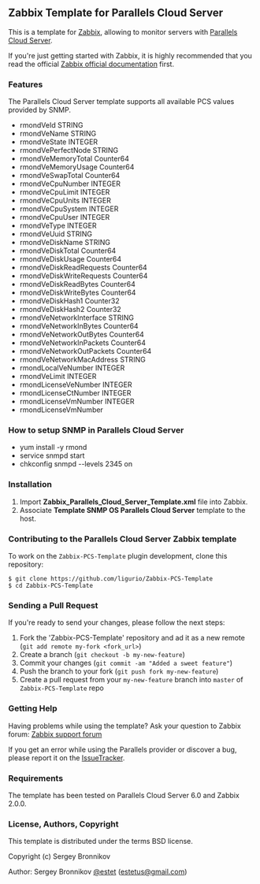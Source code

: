 ## Zabbix Template for Parallels Cloud Server

This is a template for [Zabbix](http://www.zabbix.com/),
allowing to monitor servers with [Parallels Cloud Server](http://www.parallels.com/products/pcs/).

If you're just getting started with Zabbix, it is highly recommended that you
read the official [Zabbix official documentation](https://www.zabbix.com/documentation/2.2/manual) first.

### Features
The Parallels Cloud Server template supports all available PCS values provided by SNMP.

* rmondVeId STRING
* rmondVeName STRING
* rmondVeState INTEGER
* rmondVePerfectNode STRING
* rmondVeMemoryTotal Counter64
* rmondVeMemoryUsage Counter64
* rmondVeSwapTotal Counter64
* rmondVeCpuNumber INTEGER
* rmondVeCpuLimit INTEGER
* rmondVeCpuUnits INTEGER
* rmondVeCpuSystem INTEGER
* rmondVeCpuUser INTEGER
* rmondVeType INTEGER
* rmondVeUuid STRING
* rmondVeDiskName STRING
* rmondVeDiskTotal Counter64
* rmondVeDiskUsage Counter64
* rmondVeDiskReadRequests Counter64
* rmondVeDiskWriteRequests Counter64
* rmondVeDiskReadBytes Counter64
* rmondVeDiskWriteBytes Counter64
* rmondVeDiskHash1 Counter32
* rmondVeDiskHash2 Counter32
* rmondVeNetworkInterface STRING
* rmondVeNetworkInBytes Counter64
* rmondVeNetworkOutBytes Counter64
* rmondVeNetworkInPackets Counter64
* rmondVeNetworkOutPackets Counter64
* rmondVeNetworkMacAddress STRING
* rmondLocalVeNumber INTEGER
* rmondVeLimit INTEGER
* rmondLicenseVeNumber INTEGER
* rmondLicenseCtNumber INTEGER
* rmondLicenseVmNumber INTEGER
* rmondLicenseVmNumber

### How to setup SNMP in Parallels Cloud Server

* yum install -y rmond
* service snmpd start
* chkconfig snmpd --levels 2345 on

### Installation

1. Import **Zabbix_Parallels_Cloud_Server_Template.xml** file into Zabbix.
2. Associate **Template SNMP OS Parallels Cloud Server** template to the host.

### Contributing to the Parallels Cloud Server Zabbix template

To work on the `Zabbix-PCS-Template` plugin development, clone this repository:

```
$ git clone https://github.com/ligurio/Zabbix-PCS-Template
$ cd Zabbix-PCS-Template
```

### Sending a Pull Request
If you're ready to send your changes, please follow the next steps:

1. Fork the 'Zabbix-PCS-Template' repository and ad it as a new remote (`git add
remote my-fork <fork_url>`)
2. Create a branch (`git checkout -b my-new-feature`)
3. Commit your changes (`git commit -am "Added a sweet feature"`)
4. Push the branch to your fork (`git push fork my-new-feature`)
5. Create a pull request from your `my-new-feature` branch into `master` of
`Zabbix-PCS-Template` repo

### Getting Help
Having problems while using the template? Ask your question to Zabbix forum:
[Zabbix support forum](https://www.zabbix.com/forum/)

If you get an error while using the Parallels provider or discover a bug,
please report it on the [IssueTracker](https://github.com/ligurio/Zabbix-PCS-Template).

### Requirements

The template has been tested on Parallels Cloud Server 6.0 and Zabbix 2.0.0.


### License, Authors, Copyright

This template is distributed under the terms BSD license.

Copyright (c) Sergey Bronnikov

Author: Sergey Bronnikov [@estet](https://twitter.com/estet) (estetus@gmail.com)

